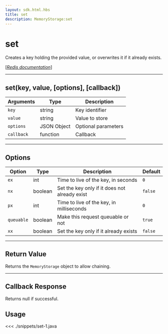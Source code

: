 ```yaml
---
layout: sdk.html.hbs
title: set
description: MemoryStorage:set
---
```


# set

Creates a key holding the provided value, or overwrites it if it already exists.

[[_Redis documentation_]](https://redis.io/commands/set)

---

## set(key, value, [options], [callback])

| Arguments  | Type        | Description         |
| ---------- | ----------- | ------------------- |
| `key`      | string      | Key identifier      |
| `value`    | string      | Value to store      |
| `options`  | JSON Object | Optional parameters |
| `callback` | function    | Callback            |

---

## Options

| Option     | Type    | Description                                   | Default |
| ---------- | ------- | --------------------------------------------- | ------- |
| `ex`       | int     | Time to live of the key, in seconds           | `0`     |
| `nx`       | boolean | Set the key only if it does not already exist | `false` |
| `px`       | int     | Time to live of the key, in milliseconds      | `0`     |
| `queuable` | boolean | Make this request queuable or not             | `true`  |
| `xx`       | boolean | Set the key only if it already exists         | `false` |

---

## Return Value

Returns the `MemoryStorage` object to allow chaining.

---

## Callback Response

Returns null if successful.

## Usage

<<< ./snippets/set-1.java
